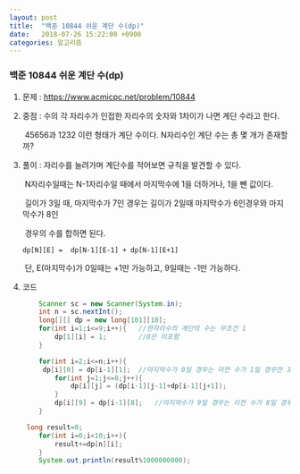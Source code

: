```yaml
---
layout: post
title:  "백준 10844 쉬운 계단 수(dp)"
date:   2018-07-26 15:22:00 +0900
categories: 알고리즘
---
```


### 백준 10844 쉬운 계단 수(dp)

1. 문제 :  https://www.acmicpc.net/problem/10844

2. 중점 : 수의 각 자리수가 인접한 자리수의 숫자와 1차이가 나면 계단 수라고 한다.

   ​	   45656과 1232 이런 형태가 계단 수이다. N자리수인 계단 수는 총 몇 개가 존재할까?

3. 풀이 :  자리수를 늘려가며 계단수를 적어보면 규칙을 발견할 수 있다. 

   ​	N자리수일때는 N-1자리수일 때에서 마지막수에 1을 더하거나, 1을 뺀 값이다.

   ​	길이가 3일 때, 마지막수가 7인 경우는 길이가 2일때 마지막수가 6인경우와 마지막수가 8인

   ​	경우의 수를 합하면 된다.

   ```
   dp[N][E] =  dp[N-1][E-1] + dp[N-1][E+1]
   ```

   ​	단, E(마지막수)가 0일때는 +1만 가능하고, 9일때는 -1만 가능하다. 

   

4. 코드

   ```java
       Scanner sc = new Scanner(System.in);
       int n = sc.nextInt();
       long[][] dp = new long[101][10];	
       for(int i=1;i<=9;i++){	//한자리수의 계단의 수는 무조건 1
           dp[1][i] = 1;		//0은 미포함
       }
   
       for(int i=2;i<=n;i++){
   		dp[i][0] = dp[i-1][1];	//마지막수가 0일 경우는 이전 수가 1일 경우만 포함
           for(int j=1;j<=8;j++){
               dp[i][j] = (dp[i-1][j-1]+dp[i-1][j+1]);	
           }
           dp[i][9] = dp[i-1][8];	//마지막수가 9일 경우는 이전 수가 8일 경우만 포함
       }
   
   	long result=0;
       for(int i=0;i<10;i++){
           result+=dp[n][i];
       }
       System.out.println(result%1000000000);
   	
   ```

   

